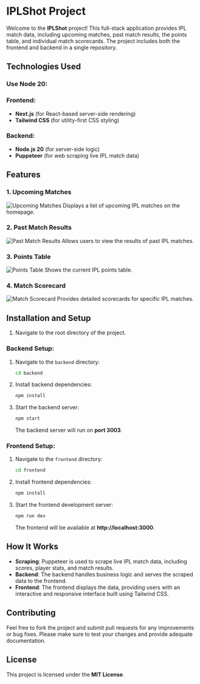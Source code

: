 
# IPLShot Project

Welcome to the **IPLShot** project! This full-stack application provides IPL match data, including upcoming matches, past match results, the points table, and individual match scorecards. The project includes both the frontend and backend in a single repository.

## Technologies Used

### Use Node 20:

### Frontend:
- **Next.js** (for React-based server-side rendering)
- **Tailwind CSS** (for utility-first CSS styling)

### Backend:
- **Node.js 20** (for server-side logic)
- **Puppeteer** (for web scraping live IPL match data)

## Features

### 1. Upcoming Matches
![Upcoming Matches](sreenshots/upcoming_matches.png)
Displays a list of upcoming IPL matches on the homepage.

### 2. Past Match Results
![Past Match Results](sreenshots/results.png)
Allows users to view the results of past IPL matches.

### 3. Points Table
![Points Table](sreenshots/point_table.png)
Shows the current IPL points table.

### 4. Match Scorecard
![Match Scorecard](sreenshots/match_details.png)
Provides detailed scorecards for specific IPL matches.

## Installation and Setup
1. Navigate to the root directory of the project.

### Backend Setup:

1. Navigate to the `backend` directory:

   ```bash
   cd backend
   ```
2. Install backend dependencies:

   ```bash
   npm install
   ```

3. Start the backend server:

   ```bash
   npm start
   ```

   The backend server will run on **port 3003**.

### Frontend Setup:

1. Navigate to the `frontend` directory:

   ```bash
   cd frontend
   ```

2. Install frontend dependencies:

   ```bash
   npm install
   ```

3. Start the frontend development server:

   ```bash
   npm run dev
   ```

   The frontend will be available at **http://localhost:3000**.

## How It Works

- **Scraping**: Puppeteer is used to scrape live IPL match data, including scores, player stats, and match results.
- **Backend**: The backend handles business logic and serves the scraped data to the frontend.
- **Frontend**: The frontend displays the data, providing users with an interactive and responsive interface built using Tailwind CSS.

## Contributing

Feel free to fork the project and submit pull requests for any improvements or bug fixes. Please make sure to test your changes and provide adequate documentation.

## License

This project is licensed under the **MIT License**.
